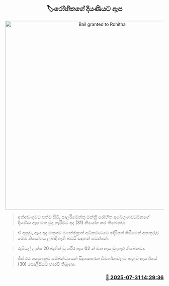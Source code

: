 <p align='center'><b><h2 align='center' title='Bail granted to Rohitha's daughter'>🏷රෝහිතගේ දියණියට ඇප</h2></b></p>
<p align='center'><img src='https://helakuru.sgp1.cdn.digitaloceanspaces.com/esana/images/lib/court-2.jpg' width='600' alt='Bail granted to Rohitha's daughter'></p>

> අත්අඩංගුවට පත්ව සිටි, පාර්ලිමේන්තු මන්ත්‍රී රෝහිත අබේගුණවර්ධනගේ දියණිය ඇප මත මුදා හැරීමට අද (31) නියෝග කර තිබෙනවා.

> ඒ අනුව, ඇය අද මතුගම මහේස්ත්‍රාත් අධිකරණයට ඉදිරිපත් කිරීමෙන් අනතුරුව මෙම නියෝගය ලබාදී ඇති බවයි සඳහන් වෙන්නේ.

> රුපියල් ලක්ෂ 20 බැගින් වූ ශරීර ඇප 02 ක් මත ඇය මුදාහැර තිබෙනවා.

> ජීප් රථ ගනුදෙනුව සම්බන්ධයෙන් සිදුකෙරෙන විමර්ශනවලට අදාළව ඇය ඊයේ (30) පොලීසියට භාරවී තිබුණා.



<h3 align='right'><a href='https://www.helakuru.lk/esana/p/112331/'>📅 2025-07-31 14:29:36</a></h3>
